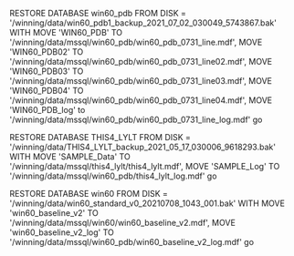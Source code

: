RESTORE DATABASE win60_pdb FROM DISK = '/winning/data/win60_pdb1_backup_2021_07_02_030049_5743867.bak' 
WITH 
MOVE 'WIN60_PDB' TO '/winning/data/mssql/win60_pdb/win60_pdb_0731_line.mdf',
MOVE 'WIN60_PDB02' TO '/winning/data/mssql/win60_pdb/win60_pdb_0731_line02.mdf',
MOVE 'WIN60_PDB03' TO '/winning/data/mssql/win60_pdb/win60_pdb_0731_line03.mdf',
MOVE 'WIN60_PDB04' TO '/winning/data/mssql/win60_pdb/win60_pdb_0731_line04.mdf',
MOVE 'WIN60_PDB_log' to '/winning/data/mssql/win60_pdb/win60_pdb_0731_line_log.mdf' 
go


RESTORE DATABASE THIS4_LYLT FROM DISK = '/winning/data/THIS4_LYLT_backup_2021_05_17_030006_9618293.bak'
WITH 
MOVE 'SAMPLE_Data' TO '/winning/data/mssql/this4_lylt/this4_lylt.mdf',
MOVE 'SAMPLE_Log' TO '/winning/data/mssql/win60_pdb/this4_lylt_log.mdf'
go


RESTORE DATABASE win60 FROM DISK = '/winning/data/win60_standard_v0_20210708_1043_001.bak' 
WITH 
MOVE 'win60_baseline_v2' TO '/winning/data/mssql/win60/win60_baseline_v2.mdf',
MOVE 'win60_baseline_v2_log' TO '/winning/data/mssql/win60_pdb/win60_baseline_v2_log.mdf'
go
